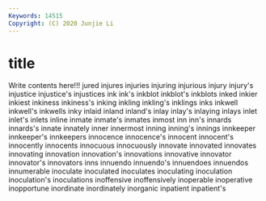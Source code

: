 ```yaml
---
Keywords: 14515
Copyright: (C) 2020 Junjie Li
---
```


# title

Write contents here!!!
jured 
injures
injuries 
injuring 
injurious 
injury 
injury's 
injustice 
injustice's 
injustices 
ink 
ink's
inkblot 
inkblot's 
inkblots 
inked 
inkier 
inkiest 
inkiness 
inkiness's 
inking 
inkling
inkling's 
inklings 
inks 
inkwell 
inkwell's 
inkwells 
inky 
inlaid 
inland 
inland's
inlay 
inlay's 
inlaying 
inlays 
inlet 
inlet's 
inlets 
inline 
inmate 
inmate's
inmates 
inmost 
inn 
inn's 
innards 
innards's 
innate 
innately 
inner 
innermost
inning 
inning's 
innings 
innkeeper 
innkeeper's 
innkeepers 
innocence 
innocence's 
innocent 
innocent's
innocently 
innocents 
innocuous 
innocuously 
innovate 
innovated 
innovates 
innovating 
innovation 
innovation's
innovations 
innovative 
innovator 
innovator's 
innovators 
inns 
innuendo 
innuendo's 
innuendoes 
innuendos
innumerable 
inoculate 
inoculated 
inoculates 
inoculating 
inoculation 
inoculation's 
inoculations 
inoffensive 
inoffensively
inoperable 
inoperative 
inopportune 
inordinate 
inordinately 
inorganic 
inpatient 
inpatient's 
